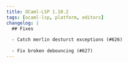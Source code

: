 ```yaml
---
title: OCaml-LSP 1.10.2
tags: [ocaml-lsp, platform, editors]
changelog: |
  ## Fixes
  
  - Catch merlin desturct exceptions (#626)
  
  - Fix broken debouncing (#627)
---
```



